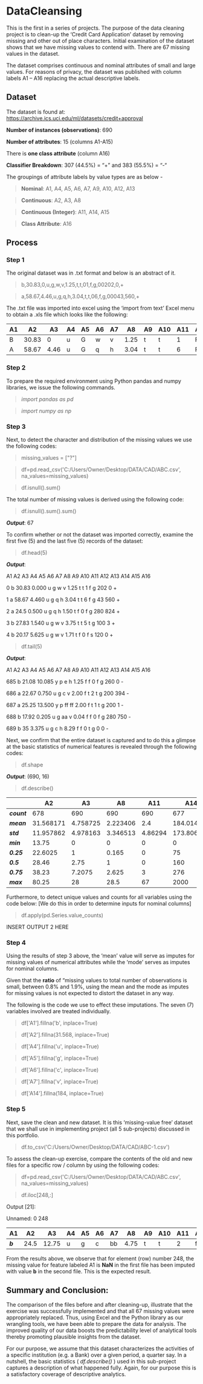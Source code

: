 # DataCleansing
This is the first in a series of projects. The purpose of the data cleaning project is to clean-up the ‘Credit Card Application’ dataset by removing missing and other out of place characters. Initial examination of the dataset shows that we have missing values to contend with. There are 67 missing values in the dataset.

The dataset comprises continuous and nominal attributes of small and large values. For reasons of privacy, the dataset was published with column labels A1 – A16 replacing the actual descriptive labels.


## Dataset
The dataset is found at: https://archive.ics.uci.edu/ml/datasets/credit+approval 

**Number of instances (observations)**: 690

**Number of attributes**: 15 (columns A1-A15)

There is **one class attribute** (column A16) 

**Classifier Breakdown**: 307 (44.5%) =  “+” and 383 (55.5%) = “-“


The groupings of attribute labels by value types are as below - 

>  **Nominal**:              A1, A4, A5, A6, A7, A9, A10, A12, A13
  
>  **Continuous**:           A2, A3, A8
  
>  **Continuous (Integer)**: A11, A14, A15
  
>  **Class Attribute**:      A16


## Process

### Step 1

The original dataset was in .txt format and below is an abstract of it.

> b,30.83,0,u,g,w,v,1.25,t,t,01,f,g,00202,0,+

> a,58.67,4.46,u,g,q,h,3.04,t,t,06,f,g,00043,560,+

The .txt file was imported into excel using the ‘import from text’ Excel menu to obtain a .xls file which looks like the following:

| A1 | A2 | A3 | A4 | A5 | A6 | A7 | A8 | A9 | A10 | A11 | A12 | A13 | A14 | A15 | A16
| --- | --- | --- | --- | --- | --- | --- | --- | --- | --- | --- | --- | --- | --- | --- | --- |
| B | 30.83 | 0 | u | G | w | v | 1.25 | t | t | 1 | F | g | 202 | 0 | + |
| A | 58.67 | 4.46 | u | G | q | h | 3.04 | t | t | 6 | F | g | 43 | 560 | + |


### Step 2
To prepare the required environment using Python pandas and numpy libraries, we issue the following commands.

> *import pandas as pd*

> *import numpy as np*

### Step 3
Next, to detect the character and distribution of the missing values we use the following codes:

> missing_values = ["?"]

> df=pd.read_csv('C:/Users/Owner/Desktop/DATA/CAD/ABC.csv', na_values=missing_values)

> df.isnull().sum()

The total number of missing values is derived using the following code:

> df.isnull().sum().sum()

**_Output_**: 67

To confirm whether or not the dataset was imported correctly, examine the first five (5) and the last five (5) records of the dataset:

> df.head(5)

**_Output_**:

A1 A2 A3 A4 A5 A6 A7 A8 A9 A10 A11 A12 A13 A14 A15 A16

0 b 30.83 0.000 u g w v 1.25 t t 1 f g 202 0 +

1 a 58.67 4.460 u g q h 3.04 t t 6 f g 43 560 +

2 a 24.5 0.500 u g q h 1.50 t f 0 f g 280 824 +

3 b 27.83 1.540 u g w v 3.75 t t 5 t g 100 3 +

4 b 20.17 5.625 u g w v 1.71 t f 0 f s 120 0 +

> df.tail(5)

**_Output_**:

A1 A2 A3 A4 A5 A6 A7 A8 A9 A10 A11 A12 A13 A14 A15 A16

685 b 21.08 10.085 y p e h 1.25 f f 0 f g 260 0 -

686 a 22.67 0.750 u g c v 2.00 f t 2 t g 200 394 -

687 a 25.25 13.500 y p ff ff 2.00 f t 1 t g 200 1 -

688 b 17.92 0.205 u g aa v 0.04 f f 0 f g 280 750 -

689 b 35 3.375 u g c h 8.29 f f 0 t g 0 0 -

Next, we confirm that the entire dataset is captured and to do this a glimpse at the basic statistics of numerical features is revealed through the following codes:

> df.shape

**_Output_**: (690, 16)

> df.describe()

| 	| A2	| A3	| A8	| A11	| A14	| A15 |
| ---	| ---	| ---	| ---	| ---	| ---	| --- |
| **_count_**	| 678	| 690	| 690	| 690	| 677	| 690 |
| **_mean_**	| 31.568171	| 4.758725	| 2.223406	| 2.4	| 184.014771	| 1017.385507 |
| **_std_**	| 11.957862	| 4.978163	| 3.346513	| 4.86294	| 173.806768	| 5210.102598 |
| **_min_**	| 13.75	| 0	| 0	| 0	| 0	| 0 |
| **_0.25_**	| 22.6025	| 1	| 0.165	| 0	| 75	| 0 |
| **_0.5_**	| 28.46	| 2.75	| 1	| 0	| 160	| 5 |
| **_0.75_**	| 38.23	| 7.2075	| 2.625	| 3	| 276	| 395.5 |
| **_max_**	| 80.25	| 28	| 28.5	| 67	| 2000	| 100000 |


Furthermore, to detect unique values and counts for all variables using the code below: 
[We do this in order to determine inputs for nominal columns]

> df.apply(pd.Series.value_counts) 

INSERT OUTPUT 2 HERE

### Step 4
Using the results of step 3 above, the ‘mean’ value will serve as imputes for missing values of numerical attributes while the ‘mode’ serves as imputes for nominal columns.

Given that the **ratio** of “missing values to total number of observations is small, between 0.8% and 1.9%, using the mean and the mode as imputes for missing values is not expected to distort the dataset in any way.

The following is the code we use to effect these imputations. The seven (7) variables involved are treated individually.

> df['A1'].fillna('b', inplace=True)

> df['A2'].fillna(31.568, inplace=True)

> df['A4'].fillna('u', inplace=True)

> df['A5'].fillna('g', inplace=True)

> df['A6'].fillna('c', inplace=True)

> df['A7'].fillna('v', inplace=True)

> df['A14'].fillna(184, inplace=True)

### Step 5
Next, save the clean and new dataset. It is this ‘missing-value free’ dataset that we shall use in implementing project (all 5 sub-projects) discussed in this portfolio.

> df.to_csv('C:/Users/Owner/Desktop/DATA/CAD/ABC-1.csv')

To assess the clean-up exercise, compare the contents of the old and new files for a specific row / column by using the following codes:

> df=pd.read_csv('C:/Users/Owner/Desktop/DATA/CAD/ABC.csv', na_values=missing_values)

> df.iloc[248,:]

Output [21]:

Unnamed: 0 248 

| A1 | A2 | A3 | A4 | A5 | A6 | A7 | A8 | A9 | A10 | A11 | A12 | A13 | A14 | A15 | A16
| --- | --- | --- | --- | --- | --- | --- | --- | --- | --- | --- | --- | --- | --- | --- | --- |
| __*b*__ | 24.5 | 12.75 | u | g | c | bb | 4.75 | t | t | 2 | f | g | 73 | 444 | + |

From the results above, we observe that for element (row) number 248, the missing value for feature labeled A1 is **NaN** in the first file has been imputed with value **b** in the second file. This is the expected result.

## Summary and Conclusion:

The comparison of the files before and after cleaning-up, illustrate that the exercise was successfully implemented and that all 67 missing values were appropriately replaced. Thus, using Excel and the Python library as our wrangling tools, we have been able to prepare the data for analysis. The improved quality of our data boosts the predictability level of analytical tools thereby promoting plausible insights from the dataset.

For our purpose, we assume that this dataset characterizes the activities of a specific institution (e.g. a Bank) over a given period, a quarter say. In a nutshell, the basic statistics ( *df.describe()* ) used in this sub-project captures a description of what happened fully. Again, for our purpose this is a satisfactory coverage of descriptive analytics. 
